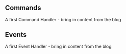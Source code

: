 ## Commands

A first Command Handler - bring in content from the blog

## Events

A first Event Handler - bring in content from the blog
